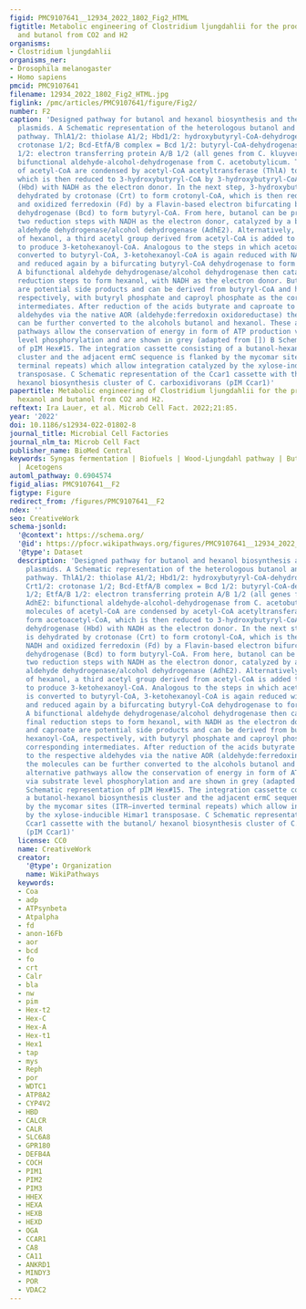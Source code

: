 ```yaml
---
figid: PMC9107641__12934_2022_1802_Fig2_HTML
figtitle: Metabolic engineering of Clostridium ljungdahlii for the production of hexanol
  and butanol from CO2 and H2
organisms:
- Clostridium ljungdahlii
organisms_ner:
- Drosophila melanogaster
- Homo sapiens
pmcid: PMC9107641
filename: 12934_2022_1802_Fig2_HTML.jpg
figlink: /pmc/articles/PMC9107641/figure/Fig2/
number: F2
caption: 'Designed pathway for butanol and hexanol biosynthesis and the corresponding
  plasmids. A Schematic representation of the heterologous butanol and hexanol biosynthesis
  pathway. ThlA1/2: thiolase A1/2; Hbd1/2: hydroxybutyryl-CoA-dehydrogenase 1/2; Crt1/2:
  crotonase 1/2; Bcd-EtfA/B complex = Bcd 1/2: butyryl-CoA-dehydrogenase 1/2; EtfA/B
  1/2: electron transferring protein A/B 1/2 (all genes from C. kluyveri); AdhE2:
  bifunctional aldehyde-alcohol-dehydrogenase from C. acetobutylicum. Two molecules
  of acetyl-CoA are condensed by acetyl-CoA acetyltransferase (ThlA) to form acetoacetyl-CoA,
  which is then reduced to 3-hydroxybutyryl-CoA by 3-hydroxybutyryl-CoA dehydrogenase
  (Hbd) with NADH as the electron donor. In the next step, 3-hydroxybutyryl-CoA is
  dehydrated by crotonase (Crt) to form crotonyl-CoA, which is then reduced with NADH
  and oxidized ferredoxin (Fd) by a Flavin-based electron bifurcating butyryl-CoA
  dehydrogenase (Bcd) to form butyryl-CoA. From here, butanol can be produced via
  two reduction steps with NADH as the electron donor, catalyzed by a bifunctional
  aldehyde dehydrogenase/alcohol dehydrogenase (AdhE2). Alternatively, for the generation
  of hexanol, a third acetyl group derived from acetyl-CoA is added to the butyryl-CoA
  to produce 3-ketohexanoyl-CoA. Analogous to the steps in which acetoacetyl-CoA is
  converted to butyryl-CoA, 3-ketohexanoyl-CoA is again reduced with NADH, dehydrated,
  and reduced again by a bifurcating butyryl-CoA dehydrogenase to form hexanoyl-CoA.
  A bifunctional aldehyde dehydrogenase/alcohol dehydrogenase then catalyzes the final
  reduction steps to form hexanol, with NADH as the electron donor. Butyrate and caproate
  are potential side products and can be derived from butyryl-CoA and hexanoyl-CoA,
  respectively, with butyryl phosphate and caproyl phosphate as the corresponding
  intermediates. After reduction of the acids butyrate and caproate to the respective
  aldehydes via the native AOR (aldehyde:ferredoxin oxidoreductase) the molecules
  can be further converted to the alcohols butanol and hexanol. These alternative
  pathways allow the conservation of energy in form of ATP production via substrate
  level phosphorylation and are shown in grey (adapted from []) B Schematic representation
  of pIM Hex#15. The integration cassette consisting of a butanol-hexanol biosynthesis
  cluster and the adjacent ermC sequence is flanked by the mycomar sites (ITR–inverted
  terminal repeats) which allow integration catalyzed by the xylose-inducible Himar1
  transposase. C Schematic representation of the Ccar1 cassette with the butanol/
  hexanol biosynthesis cluster of C. carboxidivorans (pIM Ccar1)'
papertitle: Metabolic engineering of Clostridium ljungdahlii for the production of
  hexanol and butanol from CO2 and H2.
reftext: Ira Lauer, et al. Microb Cell Fact. 2022;21:85.
year: '2022'
doi: 10.1186/s12934-022-01802-8
journal_title: Microbial Cell Factories
journal_nlm_ta: Microb Cell Fact
publisher_name: BioMed Central
keywords: Syngas fermentation | Biofuels | Wood-Ljungdahl pathway | Butanol | Hexanol
  | Acetogens
automl_pathway: 0.6904574
figid_alias: PMC9107641__F2
figtype: Figure
redirect_from: /figures/PMC9107641__F2
ndex: ''
seo: CreativeWork
schema-jsonld:
  '@context': https://schema.org/
  '@id': https://pfocr.wikipathways.org/figures/PMC9107641__12934_2022_1802_Fig2_HTML.html
  '@type': Dataset
  description: 'Designed pathway for butanol and hexanol biosynthesis and the corresponding
    plasmids. A Schematic representation of the heterologous butanol and hexanol biosynthesis
    pathway. ThlA1/2: thiolase A1/2; Hbd1/2: hydroxybutyryl-CoA-dehydrogenase 1/2;
    Crt1/2: crotonase 1/2; Bcd-EtfA/B complex = Bcd 1/2: butyryl-CoA-dehydrogenase
    1/2; EtfA/B 1/2: electron transferring protein A/B 1/2 (all genes from C. kluyveri);
    AdhE2: bifunctional aldehyde-alcohol-dehydrogenase from C. acetobutylicum. Two
    molecules of acetyl-CoA are condensed by acetyl-CoA acetyltransferase (ThlA) to
    form acetoacetyl-CoA, which is then reduced to 3-hydroxybutyryl-CoA by 3-hydroxybutyryl-CoA
    dehydrogenase (Hbd) with NADH as the electron donor. In the next step, 3-hydroxybutyryl-CoA
    is dehydrated by crotonase (Crt) to form crotonyl-CoA, which is then reduced with
    NADH and oxidized ferredoxin (Fd) by a Flavin-based electron bifurcating butyryl-CoA
    dehydrogenase (Bcd) to form butyryl-CoA. From here, butanol can be produced via
    two reduction steps with NADH as the electron donor, catalyzed by a bifunctional
    aldehyde dehydrogenase/alcohol dehydrogenase (AdhE2). Alternatively, for the generation
    of hexanol, a third acetyl group derived from acetyl-CoA is added to the butyryl-CoA
    to produce 3-ketohexanoyl-CoA. Analogous to the steps in which acetoacetyl-CoA
    is converted to butyryl-CoA, 3-ketohexanoyl-CoA is again reduced with NADH, dehydrated,
    and reduced again by a bifurcating butyryl-CoA dehydrogenase to form hexanoyl-CoA.
    A bifunctional aldehyde dehydrogenase/alcohol dehydrogenase then catalyzes the
    final reduction steps to form hexanol, with NADH as the electron donor. Butyrate
    and caproate are potential side products and can be derived from butyryl-CoA and
    hexanoyl-CoA, respectively, with butyryl phosphate and caproyl phosphate as the
    corresponding intermediates. After reduction of the acids butyrate and caproate
    to the respective aldehydes via the native AOR (aldehyde:ferredoxin oxidoreductase)
    the molecules can be further converted to the alcohols butanol and hexanol. These
    alternative pathways allow the conservation of energy in form of ATP production
    via substrate level phosphorylation and are shown in grey (adapted from []) B
    Schematic representation of pIM Hex#15. The integration cassette consisting of
    a butanol-hexanol biosynthesis cluster and the adjacent ermC sequence is flanked
    by the mycomar sites (ITR–inverted terminal repeats) which allow integration catalyzed
    by the xylose-inducible Himar1 transposase. C Schematic representation of the
    Ccar1 cassette with the butanol/ hexanol biosynthesis cluster of C. carboxidivorans
    (pIM Ccar1)'
  license: CC0
  name: CreativeWork
  creator:
    '@type': Organization
    name: WikiPathways
  keywords:
  - Coa
  - adp
  - ATPsynbeta
  - Atpalpha
  - fd
  - anon-16Fb
  - aor
  - bcd
  - fo
  - crt
  - Calr
  - bla
  - nw
  - pim
  - Hex-t2
  - Hex-C
  - Hex-A
  - Hex-t1
  - Hex1
  - tap
  - mys
  - Reph
  - por
  - WDTC1
  - ATP8A2
  - CYP4V2
  - HBD
  - CALCR
  - CALR
  - SLC6A8
  - GPR180
  - DEFB4A
  - COCH
  - PIM1
  - PIM2
  - PIM3
  - HHEX
  - HEXA
  - HEXB
  - HEXD
  - OGA
  - CCAR1
  - CA8
  - CA11
  - ANKRD1
  - MINDY3
  - POR
  - VDAC2
---
```

